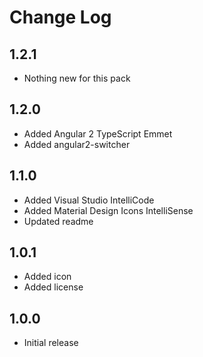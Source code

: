# Change Log

## 1.2.1

- Nothing new for this pack

## 1.2.0

- Added Angular 2 TypeScript Emmet
- Added angular2-switcher

## 1.1.0

- Added Visual Studio IntelliCode
- Added Material Design Icons IntelliSense
- Updated readme

## 1.0.1

- Added icon
- Added license

## 1.0.0

- Initial release
